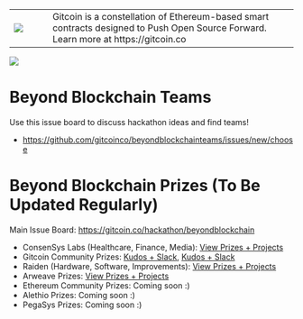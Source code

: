 <table>
<td width=100>
<img src='https://github.com/gitcoinco/gitcoinco/blob/master/img/helmet.png'/>
</td>
<td width=800>
Gitcoin is a constellation of Ethereum-based smart contracts designed to Push Open Source Forward. Learn more at https://gitcoin.co
</td>
</table>

<img src="https://raw.githubusercontent.com/gitcoinco/beyondblockchainteams/master/img.jpg" />

# Beyond Blockchain Teams
Use this issue board to discuss hackathon ideas and find teams!

- https://github.com/gitcoinco/beyondblockchainteams/issues/new/choose


# Beyond Blockchain Prizes (To Be Updated Regularly)
Main Issue Board: https://gitcoin.co/hackathon/beyondblockchain

- ConsenSys Labs (Healthcare, Finance, Media): [View Prizes + Projects](https://github.com/ConsenSys/Beyond-Blockchain-Relay/issues)
- Gitcoin Community Prizes: [Kudos + Slack](https://github.com/gitcoinco/skunkworks/issues/94), [Kudos + Slack](https://github.com/gitcoinco/skunkworks/issues/94)
- Raiden (Hardware, Software, Improvements): [View Prizes + Projects](https://github.com/raiden-network/hackathons/issues/)
- Arweave Prizes:  [View Prizes + Projects](https://github.com/ArweaveTeam/Bounties/issues/)
- Ethereum Community Prizes: Coming soon :) 
- Alethio Prizes: Coming soon :) 
- PegaSys Prizes: Coming soon :)
